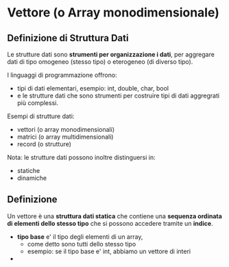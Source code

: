 # Vettore (o Array monodimensionale)

## Definizione di Struttura Dati
Le strutture dati sono **strumenti per organizzazione i dati**,
per aggregare dati di tipo omogeneo (stesso tipo) o eterogeneo (di diverso tipo). 

I linguaggi di programmazione offrono:
* tipi di dati elementari, esempio: int, double, char, bool 
* e le strutture dati che sono strumenti per costruire tipi di dati aggregrati più complessi. 

Esempi di strutture dati: 
* vettori (o array monodimensionali)
* matrici (o array multidimensionali)
* record (o strutture)

Nota: le strutture dati possono inoltre distinguersi in:
* statiche
* dinamiche

## Definizione
Un vettore è una **struttura dati statica** che contiene una **sequenza ordinata di elementi dello stesso tipo**
che si possono accedere tramite un **indice**.

* **tipo base** e' il tipo degli elementi di un array,
  * come detto sono tutti dello stesso tipo
  * esempio: se il tipo base e' int, abbiamo un vettore di interi
* 


